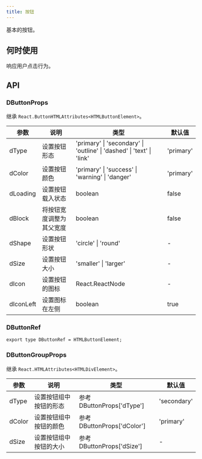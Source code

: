 ```yaml
---
title: 按钮
---
```


基本的按钮。

## 何时使用

响应用户点击行为。

## API

### DButtonProps

继承 `React.ButtonHTMLAttributes<HTMLButtonElement>`。

<!-- prettier-ignore-start -->
| 参数 | 说明 | 类型 | 默认值 | 
| --- | --- | --- | --- | 
| dType | 设置按钮形态 | 'primary' \| 'secondary' \| 'outline' \| 'dashed' \| 'text' \| 'link' | 'primary' |
| dColor | 设置按钮颜色 | 'primary' \| 'success' \| 'warning' \| 'danger' | 'primary' |
| dLoading | 设置按钮载入状态 | boolean | false |
| dBlock | 将按钮宽度调整为其父宽度 | boolean | false |
| dShape | 设置按钮形状 | 'circle' \| 'round' | - |
| dSize | 设置按钮大小 | 'smaller' \| 'larger' | - |
| dIcon | 设置按钮的图标 | React.ReactNode | - |
| dIconLeft | 设置图标在左侧 | boolean | true |
<!-- prettier-ignore-end -->

### DButtonRef

```tsx
export type DButtonRef = HTMLButtonElement;
```

### DButtonGroupProps

继承 `React.HTMLAttributes<HTMLDivElement>`。

<!-- prettier-ignore-start -->
| 参数 | 说明 | 类型 | 默认值 | 
| --- | --- | --- | --- | 
| dType | 设置按钮组中按钮的形态 | 参考 DButtonProps['dType'] | 'secondary' |
| dColor | 设置按钮组中按钮的颜色 | 参考 DButtonProps['dColor'] | 'primary' |
| dSize | 设置按钮组中按钮的大小 | 参考 DButtonProps['dSize'] | - |
<!-- prettier-ignore-end -->
